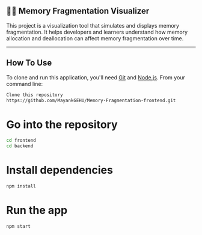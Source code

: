 ## 🧠💽 Memory Fragmentation Visualizer

This project is a visualization tool that simulates and displays memory fragmentation. It helps developers and learners understand how memory allocation and deallocation can affect memory fragmentation over time.

---
## How To Use

To clone and run this application, you'll need [Git](https://git-scm.com) and [Node.js](https://nodejs.org/en/download/). From your command line:

```bash
Clone this repository
https://github.com/MayankGEHU/Memory-Fragmentation-frontend.git
```
# Go into the repository
```bash
cd frontend
cd backend
```
# Install dependencies
```bash
npm install
```
# Run the app
```bash
npm start
```

